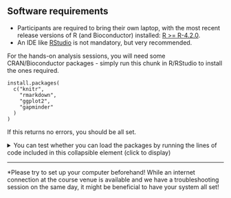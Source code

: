 ## Software requirements

* Participants are required to bring their own laptop, with the most recent release versions of R (and Bioconductor) installed: [R >= R-4.2.0](https://cran.r-project.org/).
* An IDE like [RStudio](https://www.rstudio.com/products/rstudio/download/) is not mandatory, but very recommended.

For the hands-on analysis sessions, you will need some CRAN/Bioconductor packages - simply run this chunk in R/RStudio to install the ones required.

```
install.packages(
  c("knitr",
    "rmarkdown",
    "ggplot2",
    "gapminder"
  )
)
```

If this returns no errors, you should be all set.

<details>
<summary>
You can test whether you can load the packages by running the lines of code included in this collapsible element (click to display)
</summary>
```
library("knitr")
library("rmarkdown")
library("ggplot2")
library("gapminder")
```

</details>

<hr>

*Please try to set up your computer beforehand! While an internet connection at the course venue is available and we have a troubleshooting session on the same day, it might be beneficial to have your system all set!
